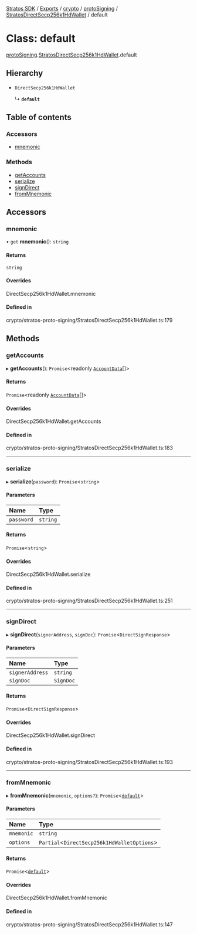 [Stratos SDK](../README.md) / [Exports](../modules.md) / [crypto](../modules/crypto.md) / [protoSigning](../modules/crypto.protoSigning.md) / [StratosDirectSecp256k1HdWallet](../modules/crypto.protoSigning.StratosDirectSecp256k1HdWallet.md) / default

# Class: default

[protoSigning](../modules/crypto.protoSigning.md).[StratosDirectSecp256k1HdWallet](../modules/crypto.protoSigning.StratosDirectSecp256k1HdWallet.md).default

## Hierarchy

- `DirectSecp256k1HdWallet`

  ↳ **`default`**

## Table of contents

### Accessors

- [mnemonic](crypto.protoSigning.StratosDirectSecp256k1HdWallet.default.md#mnemonic)

### Methods

- [getAccounts](crypto.protoSigning.StratosDirectSecp256k1HdWallet.default.md#getaccounts)
- [serialize](crypto.protoSigning.StratosDirectSecp256k1HdWallet.default.md#serialize)
- [signDirect](crypto.protoSigning.StratosDirectSecp256k1HdWallet.default.md#signdirect)
- [fromMnemonic](crypto.protoSigning.StratosDirectSecp256k1HdWallet.default.md#frommnemonic)

## Accessors

### mnemonic

• `get` **mnemonic**(): `string`

#### Returns

`string`

#### Overrides

DirectSecp256k1HdWallet.mnemonic

#### Defined in

crypto/stratos-proto-signing/StratosDirectSecp256k1HdWallet.ts:179

## Methods

### getAccounts

▸ **getAccounts**(): `Promise`\<readonly [`AccountData`](../interfaces/crypto.protoSigning.StratosDirectSecp256k1HdWallet.AccountData.md)[]\>

#### Returns

`Promise`\<readonly [`AccountData`](../interfaces/crypto.protoSigning.StratosDirectSecp256k1HdWallet.AccountData.md)[]\>

#### Overrides

DirectSecp256k1HdWallet.getAccounts

#### Defined in

crypto/stratos-proto-signing/StratosDirectSecp256k1HdWallet.ts:183

___

### serialize

▸ **serialize**(`password`): `Promise`\<`string`\>

#### Parameters

| Name | Type |
| :------ | :------ |
| `password` | `string` |

#### Returns

`Promise`\<`string`\>

#### Overrides

DirectSecp256k1HdWallet.serialize

#### Defined in

crypto/stratos-proto-signing/StratosDirectSecp256k1HdWallet.ts:251

___

### signDirect

▸ **signDirect**(`signerAddress`, `signDoc`): `Promise`\<`DirectSignResponse`\>

#### Parameters

| Name | Type |
| :------ | :------ |
| `signerAddress` | `string` |
| `signDoc` | `SignDoc` |

#### Returns

`Promise`\<`DirectSignResponse`\>

#### Overrides

DirectSecp256k1HdWallet.signDirect

#### Defined in

crypto/stratos-proto-signing/StratosDirectSecp256k1HdWallet.ts:193

___

### fromMnemonic

▸ **fromMnemonic**(`mnemonic`, `options?`): `Promise`\<[`default`](crypto.protoSigning.StratosDirectSecp256k1HdWallet.default.md)\>

#### Parameters

| Name | Type |
| :------ | :------ |
| `mnemonic` | `string` |
| `options` | `Partial`\<`DirectSecp256k1HdWalletOptions`\> |

#### Returns

`Promise`\<[`default`](crypto.protoSigning.StratosDirectSecp256k1HdWallet.default.md)\>

#### Overrides

DirectSecp256k1HdWallet.fromMnemonic

#### Defined in

crypto/stratos-proto-signing/StratosDirectSecp256k1HdWallet.ts:147
